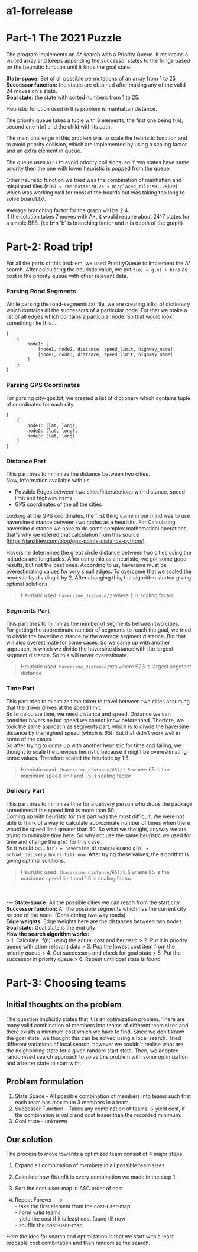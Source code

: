 
# a1-forrelease

# Part-1 The 2021 Puzzle
The program implements an A* search with a Priority Queue. It maintains a visited array and keeps appending the successor states to the fringe based on the heursitic function until it finds the goal state. 

<b>State-space:</b> Set of all possible permutations of an array from 1 to 25<br>
<b>Successor function:</b> the states are obtained after making any of the valid 24 moves on a state.<br>
<b>Goal state:</b> the state with sorted numbers from 1 to 25.<br>


Heuristic function used in this problem is manhattan distance.

The priority queue takes a tuple with 3 elements, the first one being f(n), second one h(n) and the child with its path.

The main challenge in this problem was to scale the heuristic function and to avoid priority collision, which are implemented by using a scaling factor and an extra element in queue.

The queue uses `h(n)` to avoid priority collisions, so if two states have same priority then the one with lower heuristic is popped from the queue.

Other heuristic function we tried was the combination of manhatten and misplaced tiles (`h(n) = (manhatten*0.25 + misplaced_tiles*0.125)/2`) which was working well for most of the boards but was taking too long to solve board1.txt. 

Average branching factor for the graph will be 2.4.<br>
If the solution takes 7 moves with A*, it would require about 24^7 states for a simple BFS. (i.e b^n 'b' is branching factor and n is depth of the graph)

# Part-2: Road trip!

For all the parts of this problem, we used PriorityQueue to implement the A* search. After calculating the heuristic value, we put `f(n) = g(n) + h(n)` as cost in the priority queue with other relevant data.

### <b>Parsing Road Segments</b>
While parsing the road-segments.txt file, we are creating a list of dictionary which contains all the successors of a particular node. For that we make a list of all edges which contains a particular node. So that would look something like this...
```
[
    {
        node1: [
            [node1, node2, distance, speed_limit, highway_name],
            [node1, node3, distance, speed_limit, highway_name]
        ]
    }
]
```
### <b>Parsing GPS Coordinates</b>
For parsing city-gps.txt, we created a list of dictionary which contains tuple of coordinates for each city.
```
[
    {
        node1: (lat, long),
        node2: (lat, long),
        node3: (lat, long)
    }
]
```
    

### <b>Distance Part</b>
This part tries to minimize the distance between two cities.<br>
Now, information available with us:
- Possible Edges between two cities/intersections with distance, speed limit and highway name
- GPS coordinates of the all the cities

Looking at the GPS coordinates, the first thing came in our mind was to use haversine distance between two nodes as a heurisitc. For Calculating haversine distance we have to do some complex mathematical operations, that's why we refered that calculation from this source (https://janakiev.com/blog/gps-points-distance-python/).

Haversine determines the great circle distance between two cities using the latitudes and longitudes. After using this as a heuristic, we got some good results, but not the best ones. 
According to us, haversine must be overestimating values for very small edges. To overcome that we scaled the heuristic by dividing it by 2. After changing this, the algorithm started giving optimal solutions.
<br>
> Heuristic used: `haversine_distance/2` where 2 is scaling factor

### <b>Segments Part</b>
This part tries to minimize the number of segments between two cities.<br>
For getting the approximate number of segments to reach the goal, we tried to divide the haverine distance by the average segment distance. But that will also overestimate for some cases. So we came up with another approach, in which we divide the haversine distance with the largest segment distance. So this will never overestimate.
<br>
> Heuristic used: `haversine_distance/923` where 923 is largest segment distance

### <b>Time Part</b>
This part tries to minimize time taken to travel between two cities assuming that the driver drives at the speed limit.<br>
So to calculate time, we need distance and speed. Distance we can consider haversine but speed we cannot know beforehand. Therfore, we took the same approach as segments part, which is to divide the haversine distance by the highest speed (which is 65). But that didn't work well in some of the cases.<br>
So after trying to come up with another heuristic for time and failing, we thought to scale the previous heuristic because it might be overestimating some values. Therefore scaled the heuristic by 1.5.
<br>
> Heuristic used: `(haversine_distance/65)/1.5` where 65 is the maximum speed limit and 1.5 is scaling factor


### <b>Delivery Part</b>
This part tries to minimize time for a delivery person who drops the package sometimes if the speed limit is more than 50.<br>
Coming up with heuristic for this part was the most difficult. We were not able to think of a way to calculate approximate number of times when there would be speed limit greater than 50. So what we thought, anyway we are trying to minimize time here. So why not use the same heuristic we used for time and change the `g(n)` for this case.<br>
So it would be... `h(n) = haversine_distance/90` and `g(n) = actual_delivery_hours_till_now`. After trying these values, the algorithm is giving optimal solutions.
<br>
> Heuristic used: `(haversine_distance/65)/1.5` where 65 is the maximum speed limit and 1.5 is scaling factor.
<br>
<br>
---
<b>State-space:</b> All the possible cities we can reach from the start city.<br>
<b>Successor function:</b> All the possible segments which has the current city as one of the node. (Considering two way roads)<br>
<b>Edge weights:</b> Edge weights here are the distances between two nodes.<br>
<b>Goal state:</b> Goal state is the end city<br>
<b>How the search algorithm works:</b><br>
> 1. Calculate `f(n)` using the actual cost and heuristic
> 2. Put it in priority queue with other relavant data
> 3. Pop the lowest cost item from the priority queue
> 4. Get successors and check for goal state
> 5. Put the successor in priority queue
> 6. Repeat until goal state is found
<br>

# Part-3: Choosing teams

## Initial thoughts on the problem
The question implicitly states that it is an optimization problem. There are many valid combination of members into teams of different team sizes and there exisits a minimum cost which we have to find. 
Since we don't know the goal state, we thought this can be solved using a local search.
Tried different variations of local search, however we couldn't realise what are the neighboring state for a given random start state. 
Then, we adopted randomised search approach to solve this problem with some optimization and a better state to start with.
## Problem formulation

1. State Space - All possible combination of members into teams such that each team has maximum 3 members in a team.
2. Successor Function - Takes any combination of teams -> yield cost, if the combination is valid and cost lesser than the recorded minimum.
3. Goal state - unknown 


## Our solution 

The process to move towards a optimized team consist of 4 major steps

1. Expand all combination of members in all possible team sizes
2. Calculate how fit/unfit is every combination we made in the step 1.
3. Sort the cost-user-map in ASC order of cost 

4. Repeat Forever -- >
                    <br>- take the first element from the cost-user-map 
                    <br>- Form valid teams
                    <br>- yield the cost if it is least cost found till now
                    <br>- shuffle the cost-user-map
                

Here the idea for search and optimization is that we start with a least probable cost combination and then randomise the search. 